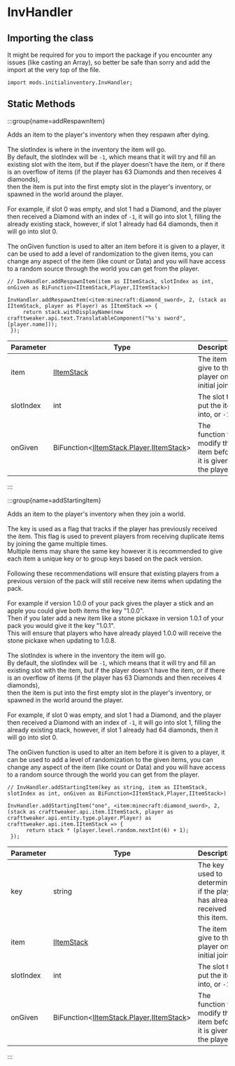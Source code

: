 # InvHandler

## Importing the class

It might be required for you to import the package if you encounter any issues (like casting an Array), so better be safe than sorry and add the import at the very top of the file.
```zenscript
import mods.initialinventory.InvHandler;
```


## Static Methods

:::group{name=addRespawnItem}

Adds an item to the player's inventory when they respawn after dying. <br />  <br />  The slotIndex is where in the inventory the item will go. <br />  By default, the slotIndex will be `-1`, which means that it will try and fill an existing slot with the item, but if the player doesn't have the item, or if there is an overflow of items (if the player has 63 Diamonds and then receives 4 diamonds), <br />  then the item is put into the first empty slot in the player's inventory, or spawned in the world around the player. <br />  <br />  For example, if slot 0 was empty, and slot 1 had a Diamond, and the player then received a Diamond with an index of `-1`, it will go into slot 1, filling the already existing stack, however, if slot 1 already had 64 diamonds, then it will go into slot 0. <br />  <br />  The onGiven function is used to alter an item before it is given to a player, it can be used to add a level of randomization to the given items, you can change any aspect of the item (like count or Data) and you will have access to a random source through the world you can get from the player.

```zenscript
// InvHandler.addRespawnItem(item as IItemStack, slotIndex as int, onGiven as BiFunction<IItemStack,Player,IItemStack>)

InvHandler.addRespawnItem(<item:minecraft:diamond_sword>, 2, (stack as IItemStack, player as Player) as IItemStack => {
     return stack.withDisplayName(new crafttweaker.api.text.TranslatableComponent("%s's sword", [player.name]));
 });
```

| Parameter |                                                                           Type                                                                           |                            Description                            | Optional |                                                                 Default Value                                                                  |
|-----------|----------------------------------------------------------------------------------------------------------------------------------------------------------|-------------------------------------------------------------------|----------|------------------------------------------------------------------------------------------------------------------------------------------------|
| item      | [IItemStack](/vanilla/api/item/IItemStack)                                                                                                               | The item to give to the player on initial join                    | false    |                                                                                                                                                |
| slotIndex | int                                                                                                                                                      | The slot to put the item into, or `-1`                            | true     | -1                                                                                                                                             |
| onGiven   | BiFunction&lt;[IItemStack](/vanilla/api/item/IItemStack),[Player](/vanilla/api/entity/type/player/Player),[IItemStack](/vanilla/api/item/IItemStack)&gt; | The function to modify the item before it is given to the player. | true     | (stack as crafttweaker.api.item.IItemStack, player as crafttweaker.api.entity.type.player.Player) as crafttweaker.api.item.IItemStack => stack |


:::

:::group{name=addStartingItem}

Adds an item to the player's inventory when they join a world. <br />  <br />  The key is used as a flag that tracks if the player has previously received the item. This flag is used to prevent players from receiving duplicate items by joining the game multiple times. <br />  Multiple items may share the same key however it is recommended to give each item a unique key or to group keys based on the pack version. <br />  <br />  Following these recommendations will ensure that existing players from a previous version of the pack will still receive new items when updating the pack. <br />  <br />  For example if version 1.0.0 of your pack gives the player a stick and an apple you could give both items the key "1.0.0". <br />  Then if you later add a new item like a stone pickaxe in version 1.0.1 of your pack you would give it the key "1.0.1". <br />  This will ensure that players who have already played 1.0.0 will receive the stone pickaxe when updating to 1.0.8. <br />  <br />  The slotIndex is where in the inventory the item will go. <br />  By default, the slotIndex will be `-1`, which means that it will try and fill an existing slot with the item, but if the player doesn't have the item, or if there is an overflow of items (if the player has 63 Diamonds and then receives 4 diamonds), <br />  then the item is put into the first empty slot in the player's inventory, or spawned in the world around the player. <br />  <br />  For example, if slot 0 was empty, and slot 1 had a Diamond, and the player then received a Diamond with an index of `-1`, it will go into slot 1, filling the already existing stack, however, if slot 1 already had 64 diamonds, then it will go into slot 0. <br />  <br />  The onGiven function is used to alter an item before it is given to a player, it can be used to add a level of randomization to the given items, you can change any aspect of the item (like count or Data) and you will have access to a random source through the world you can get from the player.

```zenscript
// InvHandler.addStartingItem(key as string, item as IItemStack, slotIndex as int, onGiven as BiFunction<IItemStack,Player,IItemStack>)

InvHandler.addStartingItem("one", <item:minecraft:diamond_sword>, 2, (stack as crafttweaker.api.item.IItemStack, player as crafttweaker.api.entity.type.player.Player) as crafttweaker.api.item.IItemStack => {
      return stack * (player.level.random.nextInt(6) + 1);
 });
```

| Parameter |                                                                           Type                                                                           |                               Description                               | Optional |                                                                 Default Value                                                                  |
|-----------|----------------------------------------------------------------------------------------------------------------------------------------------------------|-------------------------------------------------------------------------|----------|------------------------------------------------------------------------------------------------------------------------------------------------|
| key       | string                                                                                                                                                   | The key used to determine if the player has already received this item. | false    |                                                                                                                                                |
| item      | [IItemStack](/vanilla/api/item/IItemStack)                                                                                                               | The item to give to the player on initial join                          | false    |                                                                                                                                                |
| slotIndex | int                                                                                                                                                      | The slot to put the item into, or `-1`                                  | true     | -1                                                                                                                                             |
| onGiven   | BiFunction&lt;[IItemStack](/vanilla/api/item/IItemStack),[Player](/vanilla/api/entity/type/player/Player),[IItemStack](/vanilla/api/item/IItemStack)&gt; | The function to modify the item before it is given to the player.       | true     | (stack as crafttweaker.api.item.IItemStack, player as crafttweaker.api.entity.type.player.Player) as crafttweaker.api.item.IItemStack => stack |


:::

